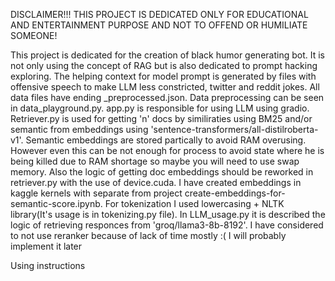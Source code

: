 DISCLAIMER!!! THIS PROJECT IS DEDICATED ONLY FOR EDUCATIONAL AND ENTERTAINMENT PURPOSE AND NOT TO OFFEND OR HUMILIATE SOMEONE!

This project is dedicated for the creation of black humor generating bot. It is not only using the concept of RAG but 
is also dedicated to prompt hacking exploring. The helping context for model prompt is generated by files with offensive speech to make LLM less constricted, twitter and reddit jokes. All data files have ending _preprocessed.json. 
Data preprocessing can be seen in data_playground.py. 
app.py is responsible for using LLM using gradio.
Retriever.py is used for getting 'n' docs by similiraties using BM25 and/or semantic from embeddings using 'sentence-transformers/all-distilroberta-v1'. 
Semantic embeddings are stored partically to avoid RAM overusing. However even this can be not enough for process to avoid state where he is being killed due to RAM shortage so maybe you will need to use swap memory. Also the logic of getting doc embeddings should be reworked in retriever.py with the use of device.cuda. I have created embeddings in kaggle kernels with separate from project create-embeddings-for-semantic-score.ipynb. 
For tokenization I used lowercasing + NLTK library(It's usage is in tokenizing.py file). 
In LLM_usage.py it is described the logic of retrieving responces from 'groq/llama3-8b-8192'. 
I have considered to not use reranker because of lack of time mostly :( I will probably implement it later 

Using instructions